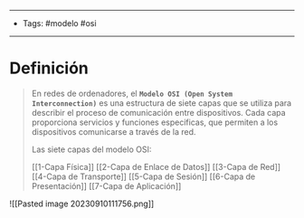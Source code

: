 --------------------
- Tags: #modelo #osi 
-----------------------------
# Definición

> En redes de ordenadores, el **`Modelo OSI (Open System Interconnection)`** es una estructura de siete capas que se utiliza para describir el proceso de comunicación entre dispositivos.
> Cada capa proporciona servicios y funciones especificas, que permiten a los dispositivos comunicarse a través de la red.
> 
> Las siete capas del modelo OSI:
> 
> [[1-Capa Física]]
> [[2-Capa de Enlace de Datos]]
> [[3-Capa de Red]]
> [[4-Capa de Transporte]]
> [[5-Capa de Sesión]]
> [[6-Capa de Presentación]]
> [[7-Capa de Aplicación]]

![[Pasted image 20230910111756.png]]
